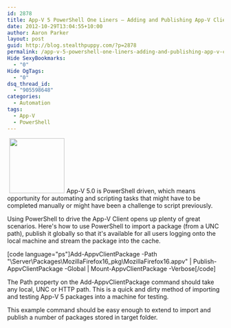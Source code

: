 ```yaml
---
id: 2878
title: App-V 5 PowerShell One Liners – Adding and Publishing App-V Client Packages
date: 2012-10-29T13:04:55+10:00
author: Aaron Parker
layout: post
guid: http://blog.stealthpuppy.com/?p=2878
permalink: /app-v-5-powershell-one-liners-adding-and-publishing-app-v-client-packages/
Hide SexyBookmarks:
  - "0"
Hide OgTags:
  - "0"
dsq_thread_id:
  - "905598648"
categories:
  - Automation
tags:
  - App-V
  - PowerShell
---
```

<img class="alignright size-full wp-image-2873" style="margin-left: 5px; margin-right: 5px;" title="AppV-PowerShell-Logo" src="{{site.baseurl}}.com/media/2012/10/AppV-PowerShell-Logo.png" alt="" width="128" height="128" />App-V 5.0 is PowerShell driven, which means opportunity for automating and scripting tasks that might have to be completed manually or might have been a challenge to script previously.

Using PowerShell to drive the App-V Client opens up plenty of great scenarios. Here's how to use PowerShell to import a package (from a UNC path), publish it globally so that it's available for all users logging onto the local machine and stream the package into the cache.

[code language="ps"]Add-AppvClientPackage -Path "\\Server\Packages\MozillaFirefox16_pkg\MozillaFirefox16.appv" | Publish-AppvClientPackage -Global | Mount-AppvClientPackage -Verbose[/code]

The Path property on the Add-AppvClientPackage command should take any local, UNC or HTTP path. This is a quick and dirty method of importing and testing App-V 5 packages into a machine for testing.

This example command should be easy enough to extend to import and publish a number of packages stored in target folder.